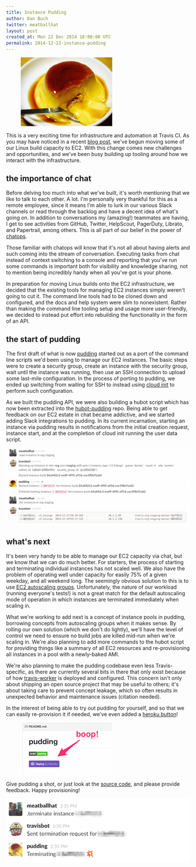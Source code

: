```yaml
---
title: Instance Pudding
author: Dan Buch
twitter: meatballhat
layout: post
created_at: Mon 22 Dec 2014 18:00:00 UTC
permalink: 2014-12-22-instance-pudding
---
```


<figure class="small right">
  <a href="https://github.com/travis-ci/pudding"><img alt="Tanita Pudding!" src="/images/2014-12-22-pudding.jpg"></a>
</figure>

This is a very exciting time for infrastructure and automation at Travis CI. As you may have noticed in a recent [blog
post](2014-12-17-faster-builds-with-container-based-infrastructure), we've begun moving some of our Linux build capacity
to EC2.  With this change comes new challenges and opportunities, and we've been busy building up tooling around how we
interact with the infrastructure.

## the importance of chat

Before delving too much into what we've built, it's worth mentioning that we like to talk to each other.  A lot.  I'm
personally very thankful for this as a remote employee, since it means I'm able to lurk in our various Slack channels or
read through the backlog and have a decent idea of what's going on.  In addition to conversations my (amazing!)
teammates are having, I get to see activities from GitHub, Twitter, HelpScout, PagerDuty, Librato, and Papertrail, among
others.  This is all part of our belief in the power of [chatops](https://speakerdeck.com/jnewland/chatops-at-github).

Those familiar with chatops will know that it's not all about having alerts and such coming into the stream of
conversation.  Executing tasks from chat instead of context switching to a console and reporting that you've run some
commands is important both for visibility and knowledge sharing, not to mention being incredibly handy when all you've
got is your phone.

In preparation for moving Linux builds onto the EC2 infrastructure, we decided that the existing tools for managing EC2
instances simply weren't going to cut it.  The command line tools had to be cloned down and configured, and the docs and
help system were slim to nonexistent.  Rather than making the command line tooling setup and usage more user-friendly,
we decided to instead put effort into rebuilding the functionality in the form of an API.

## the start of pudding

The first draft of what is now [pudding](https://github.com/travis-ci/pudding) started out as a port of the command line
scripts we'd been using to manage our EC2 instances.  The basic steps were to create a security group, create an
instance with the security group, wait until the instance was running, then use an SSH connection to upload some
last-mile configuration.  In the process of porting to pudding, we ended up switching from waiting for SSH to instead
using [cloud init](https://help.ubuntu.com/community/CloudInit) to perform such configuration.

As we built the pudding API, we were also building a hubot script which has now been extracted into the
[hubot-pudding](https://github.com/travis-ci/hubot-pudding) repo.  Being able to get feedback on our EC2 estate in chat
became addictive, and we started adding Slack integrations to pudding.  In its current incarnation, starting an
instance via pudding results in notifications from the initial creation request, instance start, and at the completion
of cloud init running the user data script.

![hubot pudding usage](/images/2014-12-22-hubot-pudding-usage.png)

## what's next

It's been very handy to be able to manage our EC2 capacity via chat, but we know that we can do much better.  For
starters, the process of starting and terminating individual instances has not scaled well.  We also have the problem of
operating well under capacity for easily 75% of a given weekday, and all weekend long.  The seemingly obvious solution
to this is to use [EC2 autoscaling groups](http://aws.amazon.com/autoscaling/). Unfortunately, the nature of our
workload (running everyone's tests!) is not a great match for the default autoscaling mode of operation in which
instances are terminated immediately when scaling in.

What we're working to add next is a concept of instance pools in pudding, borrowing concepts from autoscaling groups
when it makes sense.  By rolling our own solution (which we don't do lightly), we'll have the level of control we need
to ensure no build jobs are killed mid-run when we're scaling in.  We're also planning to add more commands to the hubot
script for providing things like a summary of all EC2 resources and re-provisioning all instances in a pool with a
newly-baked AMI.

We're also planning to make the pudding codebase even less Travis-specific, as there are currently several bits in there
that only exist because of how [travis-worker](https://github.com/travis-ci/travis-worker) is deployed and configured.
This concern isn't only about shipping an open source project that may be useful to others; it's about taking care to
prevent concept leakage, which so often results in unexpected behavior and maintenance issues (citation needed).

In the interest of being able to try out pudding for yourself, and so that we can easily re-provision it if needed,
we've even added a [heroku button](https://blog.heroku.com/archives/2014/8/7/heroku-button)!

<figure class="small left">
  <img alt="pudding heroku button" src="/images/2014-12-22-pudding-heroku-button.png">
</figure>

Give pudding a shot, or just look at the [source code](https://github.com/travis-ci/pudding), and please provide
feedback.  Happy provisioning!

![pudding terminate instance](/images/2014-12-22-pudding-terminate-instance.png)
